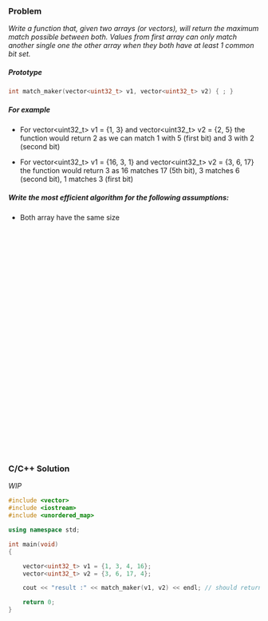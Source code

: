 ### Problem

*Write a function that, given two arrays (or vectors), will return the maximum match possible between both. Values from first array can only match another single one the other array when they both have at least 1 common bit set.*

##### Prototype
```c++
int match_maker(vector<uint32_t> v1, vector<uint32_t> v2) { ; }
```

##### For example
* For vector<uint32_t> v1 = {1, 3} and vector<uint32_t> v2 = {2, 5} the function would return 2 as we can match 1 with 5 (first bit) and 3 with 2 (second bit)

* For vector<uint32_t> v1 = {16, 3, 1} and vector<uint32_t> v2 = {3, 6, 17} the function would return 3 as 16 matches 17 (5th bit), 3 matches 6 (second bit), 1 matches 3 (first bit)

##### Write the most efficient algorithm for the following assumptions:
* Both array have the same size

<pre>




























</pre>


### C/C++ Solution
*WIP*

```c++
#include <vector>
#include <iostream>
#include <unordered_map>

using namespace std;

int main(void)
{

    vector<uint32_t> v1 = {1, 3, 4, 16};
    vector<uint32_t> v2 = {3, 6, 17, 4};

    cout << "result :" << match_maker(v1, v2) << endl; // should return 4

    return 0;
}
```
